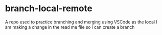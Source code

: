 # branch-local-remote
A repo used to practice branching and merging using VSCode as the local
I am making a change in the read me file so i can create a branch
